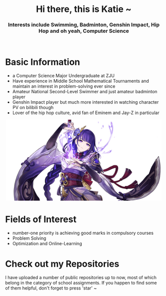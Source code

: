 <h1 align="center">Hi there, this is Katie ~</h1>
<h3 align="center">Interests include Swimming, Badminton, Genshin Impact, Hip Hop and oh yeah, Computer Science</h3>

<br>

# Basic Information
- a Computer Science Major Undergraduate at ZJU
- Have experience in Middle School Mathematical Tournaments and maintain an interest in problem-solving ever since
- Amateur National Second-Level Swimmer and just amateur badminton player
- Genshin Impact player but much more interested in watching character PV on bilibili though
- Lover of the hip hop culture, avid fan of Eminem and Jay-Z in particular

<p align="center">
<img src="1.png" alt="Raidon Shogun" height="260" width="500"/>
</p>

# Fields of Interest
- number-one priority is achieving good marks in compulsory courses
- Problem Solving
- Optimization and Online-Learning

# Check out my Repositories
<p align="left">I have uploaded a number of public repositories up to now, most of which belong in the category of school assignments. If you happen to find some of them helpful, don't forget to press 'star' ~</p>
